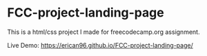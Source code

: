 # FCC-project-landing-page
This is a html/css project I made for freecodecamp.org assignment.

Live Demo: https://erican96.github.io/FCC-project-landing-page/
